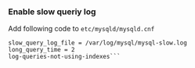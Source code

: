### Enable slow queriy log
Add following code to `etc/mysqld/mysqld.cnf` 
```slow_query_log = 1 
slow_query_log_file = /var/log/mysql/mysql-slow.log  
long_query_time = 2  
log-queries-not-using-indexes```
